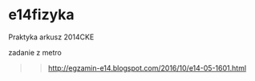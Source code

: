# e14fizyka
Praktyka arkusz 2014CKE




zadanie z metro 


>>    http://egzamin-e14.blogspot.com/2016/10/e14-05-1601.html
